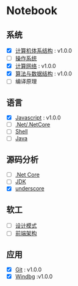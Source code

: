 # Notebook

## 系统

* [X] [计算机体系结构](https://github.com/dp9u0/Notebook-CSAPP) : v1.0.0
* [ ] [操作系统](https://github.com/dp9u0/Notebook-OS)
* [X] [计算网络](https://github.com/dp9u0/Notebook-Network) : v1.0.0
* [X] [算法与数据结构](https://github.com/dp9u0/Notebook-Algorithm) : v1.0.0
* [ ] 编译原理

## 语言

* [X] [Javascript](https://github.com/dp9u0/Notebook-Javascript) : v1.0.0
* [ ] [.Net/.NetCore](https://github.com/dp9u0/Notebook-DotNet)
* [ ] [Shell](https://github.com/dp9u0/Notebook-Shell)
* [ ] [Java](https://github.com/dp9u0/Notebook-Java)

## 源码分析

* [ ] [.Net Core](https://github.com/dp9u0/dotnetcore-analysis)
* [ ] [JDK](https://github.com/dp9u0/openjdk-analysis)
* [X] [underscore](https://github.com/dp9u0/underscore-analysis)

## 软工

* [ ] [设计模式](https://github.com/dp9u0/Notebook-DesignPattern)
* [ ] [前端架构](https://github.com/dp9u0/Notebook-FrontEnd)

## 应用

* [X] [Git](https://github.com/dp9u0/Notebook-Git) : v1.0.0
* [X] [Windbg](https://github.com/dp9u0/Notebook-Windbg) :v1.0.0
